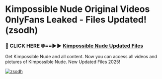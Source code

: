 # Kimpossible Nude Original Videos 0nlyFans Leaked - Files Updated! (zsodh)

<h3>🔴 CLICK HERE 🌐==►► <a href="https://tinyurl.com/y5r63du9" rel="nofollow">Kimpossible Nude Updated Files</a></h3>

Get Kimpossible Nude and all content. Now you can access all videos and pictures of Kimpossible Nude. New Updated Files 2025!

[![zsodh](https://i.imgur.com/UVo9nyh.gif)](https://tinyurl.com/y5r63du9)